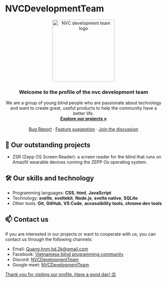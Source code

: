 # NVCDevelopmentTeam
<p align="center">
  <img src="https://github.com/NVCDevelopmentTeam/NVCDevelopmentTeam/blob/main/logo.png" alt="NVC development team logo" width="200" height="200">
</p>

<h3 align="center">Welcome to the profile of the nvc development team</h3>

<p align="center">
  We are a group of young blind people who are passionate about technology and want to create great, useful products to help the community have a better life.
  <br>
  <a href="https://github.com/NVCDevelopmentTeam"><strong>Explore our projects »</strong></a>
  <br>
  <br>
  <a href="https://github.com/NVCDevelopmentTeam/NVCDevelopmentTeam/issues">Bug Report</a>
  ·
  <a href="https://github.com/NVCDevelopmentTeam/NVCDevelopmentTeam/pulls">Feature suggestion</a>
  ·
  <a href="https://github.com/NVCDevelopmentTeam/NVCDevelopmentTeam/discussions">Join the discussion</a>
</p>

## 🚀 Our outstanding projects
- ZSR (Zepp OS Screen Reader): a screen reader for the blind that runs on Amazfit wearable devices running the ZEPP Os operating system.

## 🛠️ Our skills and technology
- Programming languages: **CSS**, **html**, **JavaScript**
- Technology: **svelte**, **sveltekit**, **Node.js**, **svelte native**, **SQLite** 
- Other tools: **Git**, **GitHub**, **VS Code**, **accessibility tools**, **chrome dev tools**

## 📫 Contact us
If you are interested in our projects or want to cooperate with us, you can contact us through the following channels:

- Email: Quang.hnm.hd.2k@gmail.com
- Facebook: <a href="https://web.facebook.com/groups/congdonglaptrinhkhiemthivietnam?_rdc=1&_rdr">Vietnamese blind programming community </a>
- Discord: <a href="https://discord.gg/DAZU3E4mSP">NVCDevelopmentTeam </a>
- Google meet: <a href="https://meet.google.com/pyi-fdyz-bdt">NVCDevelopmentTeam

Thank you for visiting our profile. Have a good day! 😊